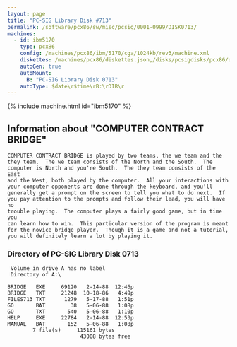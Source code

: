 ```yaml
---
layout: page
title: "PC-SIG Library Disk #713"
permalink: /software/pcx86/sw/misc/pcsig/0001-0999/DISK0713/
machines:
  - id: ibm5170
    type: pcx86
    config: /machines/pcx86/ibm/5170/cga/1024kb/rev3/machine.xml
    diskettes: /machines/pcx86/diskettes.json,/disks/pcsigdisks/pcx86/diskettes.json
    autoGen: true
    autoMount:
      B: "PC-SIG Library Disk 0713"
    autoType: $date\r$time\rB:\rDIR\r
---
```


{% include machine.html id="ibm5170" %}

## Information about "COMPUTER CONTRACT BRIDGE"

    COMPUTER CONTRACT BRIDGE is played by two teams, the we team and the
    they team.  The we team consists of the North and the South.  The
    computer is North and you're South.  The they team consists of the East
    and the West, both played by the computer.  All your interactions with
    your computer opponents are done through the keyboard, and you'll
    generally get a prompt on the screen to tell you what to do next.  If
    you pay attention to the prompts and follow their lead, you will have no
    trouble playing.  The computer plays a fairly good game, but in time you
    can learn how to win.  This particular version of the program is meant
    for the novice bridge player.  Though it is a game and not a tutorial,
    you will definitely learn a lot by playing it.

### Directory of PC-SIG Library Disk 0713

     Volume in drive A has no label
     Directory of A:\

    BRIDGE   EXE     69120   2-14-88  12:46p
    BRIDGE   TXT     21248  10-18-86   4:49p
    FILES713 TXT      1279   5-17-88   1:51p
    GO       BAT        38   5-06-88   1:08p
    GO       TXT       540   5-06-88   1:10p
    HELP     EXE     22784   2-14-88  12:53p
    MANUAL   BAT       152   5-06-88   1:08p
            7 file(s)     115161 bytes
                           43008 bytes free
